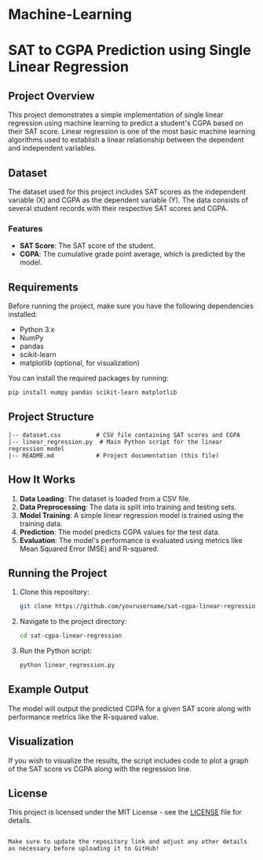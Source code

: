 # Machine-Learning

# SAT to CGPA Prediction using Single Linear Regression

## Project Overview
This project demonstrates a simple implementation of single linear regression using machine learning to predict a student's CGPA based on their SAT score. Linear regression is one of the most basic machine learning algorithms used to establish a linear relationship between the dependent and independent variables.

## Dataset
The dataset used for this project includes SAT scores as the independent variable (X) and CGPA as the dependent variable (Y). The data consists of several student records with their respective SAT scores and CGPA.

### Features
- **SAT Score**: The SAT score of the student.
- **CGPA**: The cumulative grade point average, which is predicted by the model.

## Requirements
Before running the project, make sure you have the following dependencies installed:
- Python 3.x
- NumPy
- pandas
- scikit-learn
- matplotlib (optional, for visualization)

You can install the required packages by running:
```bash
pip install numpy pandas scikit-learn matplotlib
```

## Project Structure
```
|-- dataset.csv          # CSV file containing SAT scores and CGPA
|-- linear_regression.py  # Main Python script for the linear regression model
|-- README.md            # Project documentation (this file)
```

## How It Works
1. **Data Loading**: The dataset is loaded from a CSV file.
2. **Data Preprocessing**: The data is split into training and testing sets.
3. **Model Training**: A simple linear regression model is trained using the training data.
4. **Prediction**: The model predicts CGPA values for the test data.
5. **Evaluation**: The model's performance is evaluated using metrics like Mean Squared Error (MSE) and R-squared.

## Running the Project
1. Clone this repository:
   ```bash
   git clone https://github.com/yourusername/sat-cgpa-linear-regression.git
   ```
2. Navigate to the project directory:
   ```bash
   cd sat-cgpa-linear-regression
   ```
3. Run the Python script:
   ```bash
   python linear_regression.py
   ```

## Example Output
The model will output the predicted CGPA for a given SAT score along with performance metrics like the R-squared value.

## Visualization
If you wish to visualize the results, the script includes code to plot a graph of the SAT score vs CGPA along with the regression line.

## License
This project is licensed under the MIT License - see the [LICENSE](LICENSE) file for details.
```

Make sure to update the repository link and adjust any other details as necessary before uploading it to GitHub!
